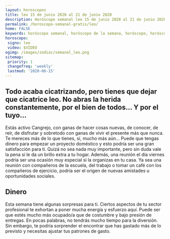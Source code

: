 ```yaml
---
layout: horoscopos
title: leo 15 de junio 2020 al 21 de junio 2020 
description: Horóscopo semanal leo 15 de junio 2020 al 21 de junio 2020. Todo acaba cicatrizando, pero tienes que dejar que cicatrice leo. No abras la herida constantemente, por el bien de todos… Y por el tuyo…
permalink: /horoscopo-semanal-gratis/leo/
home: FALSE
keywords: horóscopo semanal, horóscopo de la semana, horóscopo, horóscopo gratis,horóscopos, horóscopo esperanza gracia, horoscopos leo la semana, horóscopos gratis, Tarot, Astrologia, Zodíaco, leo, horoscopo gratis, semanal
horoscopo:
 signo: leo
 video: $VIDEO
ogimg: /images/zodiac/semanal_leo.png
sitemap:
 priority: 1
 changefreq: 'weekly'
 lastmod: '2020-06-15'
---
```




## Todo acaba cicatrizando, pero tienes que dejar que cicatrice leo. No abras la herida constantemente, por el bien de todos… Y por el tuyo…

Estás activo Cangrejo, con ganas de hacer cosas nuevas, de conocer, de reír, de disfrutar y sobretodo con ganas de vivir el presente más que nunca. Te mereces más de lo que tienes, sí, mucho más aún… Puede que tengas dinero para empezar un proyecto doméstico y esto podría ser una gran satisfacción para ti. Quizá no sea nada muy importante, pero sin duda vale la pena si le da un brillo extra a tu hogar. Además, una reunión el día viernes podría ser una ocasión muy especial si la organizas en tu casa. Ya sea una reunión con compañeros de la escuela, del trabajo o tomar un café con los compañeros de ejercicio, podría ser el origen de nuevas amistades u oportunidades sociales.

## Dinero

Esta semana tiene algunas sorpresas para ti. Ciertos aspectos de tu sector profesional te exhortan a poner mucha energía y esfuerzo aquí. Puede ser que estés mucho más ocupado/a que de costumbre y bajo presión de entregas. En pocas palabras, no tendrás mucho tiempo para la diversión. Sin embargo, te podría sorprender el encontrar que has gastado más de lo previsto y necesitas ajustar tus patrones de gasto.